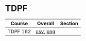 # TDPF

| Course | Overall | Section |
| ------ | ------- | ------- |
| TDPF 162 | [csv](https://github.com/UCSD-Historical-Enrollment-Data/2024Spring/blob/main/overall/TDPF%20162.csv), [png](https://raw.githubusercontent.com/UCSD-Historical-Enrollment-Data/2024Spring/main/plot_overall/TDPF%20162.png) |  |
